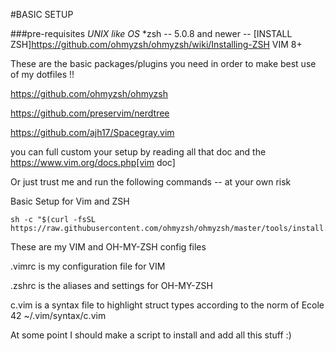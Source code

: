 #BASIC SETUP

###pre-requisites
*UNIX like OS*
*zsh -- 5.0.8 and newer -- [INSTALL ZSH]https://github.com/ohmyzsh/ohmyzsh/wiki/Installing-ZSH
VIM 8+

These are the basic packages/plugins you need in order to make best use of my dotfiles !!

https://github.com/ohmyzsh/ohmyzsh  

https://github.com/preservim/nerdtree

https://github.com/ajh17/Spacegray.vim

you can full custom your setup by reading all that doc and the https://www.vim.org/docs.php[vim doc]

Or just trust me and run the following commands  -- at your own risk 

Basic Setup for Vim and ZSH
```
sh -c "$(curl -fsSL https://raw.githubusercontent.com/ohmyzsh/ohmyzsh/master/tools/install.sh)"
```

These are my VIM and OH-MY-ZSH config files 

.vimrc is my configuration file for VIM

.zshrc is the aliases and settings for OH-MY-ZSH

c.vim is a syntax file to highlight struct types according to the norm of Ecole 42
~/.vim/syntax/c.vim

At some point I should make a script to install and add all this stuff :)

